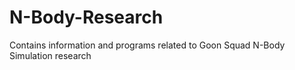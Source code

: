 # N-Body-Research
Contains information and programs related to Goon Squad N-Body Simulation research
